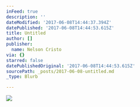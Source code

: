 ```yaml
---
inFeed: true
description: ''
dateModified: '2017-06-08T14:44:37.394Z'
datePublished: '2017-06-08T14:44:53.615Z'
title: Untitled
author: []
publisher:
  name: Nelson Cristo
via: {}
starred: false
datePublishedOriginal: '2017-06-08T14:44:53.615Z'
sourcePath: _posts/2017-06-08-untitled.md
_type: Blurb

---
```

![](https://the-grid-user-content.s3-us-west-2.amazonaws.com/78b3afe6-6023-4f84-b541-1a7b96adc7dc.jpg)